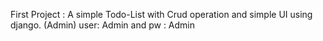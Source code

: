 First Project : A simple Todo-List with Crud operation and simple UI using django.
(Admin) user: Admin  and pw : Admin
